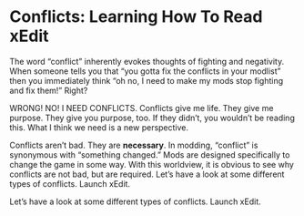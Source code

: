 # Conflicts: Learning How To Read xEdit

The word “conflict” inherently evokes thoughts of fighting and negativity. When someone tells you that “you gotta fix the conflicts in your modlist” then you immediately think “oh no, I need to make my mods stop fighting and fix them!” Right?

WRONG! NO! I NEED CONFLICTS. Conflicts give me life. They give me purpose. They give you purpose, too. If they didn’t, you wouldn’t be reading this. What I think we need is a new perspective.

Conflicts aren’t bad. They are **necessary**. In modding, “conflict” is synonymous with “something changed.” Mods are designed specifically to change the game in some way. With this worldview, it is obvious to see why conflicts are not bad, but are required.
Let’s have a look at some different types of conflicts. Launch xEdit.

Let’s have a look at some different types of conflicts. Launch xEdit.
